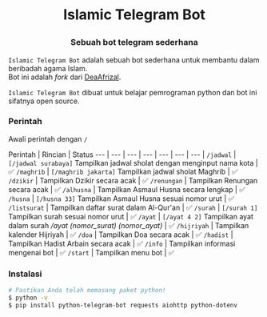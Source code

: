 # <p align="center">Islamic Telegram Bot

### <p align="center">Sebuah bot telegram sederhana

`Islamic Telegram Bot` adalah sebuah bot sederhana untuk membantu dalam beribadah agama Islam.  
Bot ini adalah _fork_ dari [DeaAfrizal](https://github.com/deaafrizal/telegram-bot-python).

`Islamic Telegram Bot` dibuat untuk belajar pemrograman python dan bot ini sifatnya open source.

### Perintah

Awali perintah dengan `/`

Perintah | Rincian | Status
--- | --- | --- | --- | --- | --- | --- |
`/jadwal` | `[/jadwal surabaya]`  Tampilkan jadwal sholat dengan menginput nama kota | ✅ 
`/maghrib` | `[/maghrib jakarta]`  Tampilkan jadwal sholat Maghrib | ✅ 
`/dzikir` | Tampilkan Dzikir secara acak | ✅ 
`/renungan` | Tampilkan Renungan secara acak | ✅ 
`/alhusna` | Tampilkan Asmaul Husna secara lengkap | ✅ 
`/husna` | `[/husna 33]`  Tampilkan Asmaul Husna sesuai nomor urut | ✅ 
`/listsurat` | Tampilkan daftar surat dalam Al-Qur'an | ✅ 
`/surah` | `[/surah 1]`  Tampilkan surah sesuai nomor urut | ✅ 
`/ayat` | `[/ayat 4 2]`  Tampilkan ayat dalam surah _/ayat (nomor_surat) (nomor_ayat)_ | ✅ 
`/hijriyah` | Tampilkan kalender Hijriyah | ✅ 
`/doa` | Tampilkan Doa secara acak | ✅ 
`/hadist` | Tampilkan Hadist Arbain secara acak | ✅ 
`/info` | Tampilkan informasi mengenai bot | ✅ 
`/start` | Tampilkan menu bot | ✅ 

### Instalasi

```bash
# Pastikan Anda telah memasang paket python! 
$ python -v
$ pip install python-telegram-bot requests aiohttp python-dotenv
```
